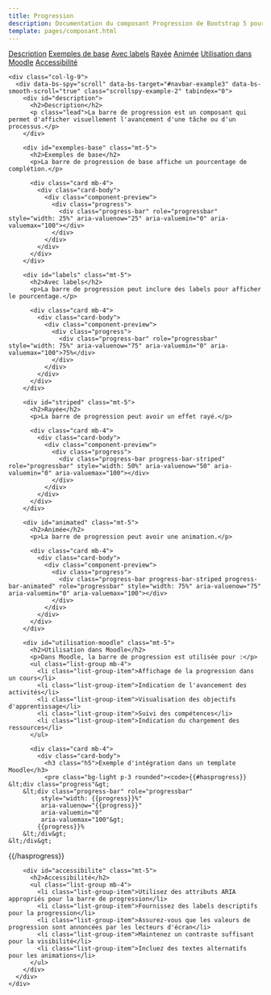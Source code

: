 ```yaml
---
title: Progression
description: Documentation du composant Progression de Bootstrap 5 pour Moodle
template: pages/composant.html
---
```


<div class="container py-4">
  <div class="row">
    <div class="col-lg-3">
      <nav id="navbar-example3" class="h-100 flex-column align-items-stretch pe-4 border-end">
        <nav class="nav nav-pills flex-column">
          <a class="nav-link" href="#description">Description</a>
          <a class="nav-link" href="#exemples-base">Exemples de base</a>
          <a class="nav-link" href="#labels">Avec labels</a>
          <a class="nav-link" href="#striped">Rayée</a>
          <a class="nav-link" href="#animated">Animée</a>
          <a class="nav-link" href="#utilisation-moodle">Utilisation dans Moodle</a>
          <a class="nav-link" href="#accessibilite">Accessibilité</a>
        </nav>
      </nav>
    </div>

    <div class="col-lg-9">
      <div data-bs-spy="scroll" data-bs-target="#navbar-example3" data-bs-smooth-scroll="true" class="scrollspy-example-2" tabindex="0">
        <div id="description">
          <h2>Description</h2>
          <p class="lead">La barre de progression est un composant qui permet d'afficher visuellement l'avancement d'une tâche ou d'un processus.</p>
        </div>

        <div id="exemples-base" class="mt-5">
          <h2>Exemples de base</h2>
          <p>La barre de progression de base affiche un pourcentage de complétion.</p>

          <div class="card mb-4">
            <div class="card-body">
              <div class="component-preview">
                <div class="progress">
                  <div class="progress-bar" role="progressbar" style="width: 25%" aria-valuenow="25" aria-valuemin="0" aria-valuemax="100"></div>
                </div>
              </div>
            </div>
          </div>
        </div>

        <div id="labels" class="mt-5">
          <h2>Avec labels</h2>
          <p>La barre de progression peut inclure des labels pour afficher le pourcentage.</p>

          <div class="card mb-4">
            <div class="card-body">
              <div class="component-preview">
                <div class="progress">
                  <div class="progress-bar" role="progressbar" style="width: 75%" aria-valuenow="75" aria-valuemin="0" aria-valuemax="100">75%</div>
                </div>
              </div>
            </div>
          </div>
        </div>

        <div id="striped" class="mt-5">
          <h2>Rayée</h2>
          <p>La barre de progression peut avoir un effet rayé.</p>

          <div class="card mb-4">
            <div class="card-body">
              <div class="component-preview">
                <div class="progress">
                  <div class="progress-bar progress-bar-striped" role="progressbar" style="width: 50%" aria-valuenow="50" aria-valuemin="0" aria-valuemax="100"></div>
                </div>
              </div>
            </div>
          </div>
        </div>

        <div id="animated" class="mt-5">
          <h2>Animée</h2>
          <p>La barre de progression peut avoir une animation.</p>

          <div class="card mb-4">
            <div class="card-body">
              <div class="component-preview">
                <div class="progress">
                  <div class="progress-bar progress-bar-striped progress-bar-animated" role="progressbar" style="width: 75%" aria-valuenow="75" aria-valuemin="0" aria-valuemax="100"></div>
                </div>
              </div>
            </div>
          </div>
        </div>

        <div id="utilisation-moodle" class="mt-5">
          <h2>Utilisation dans Moodle</h2>
          <p>Dans Moodle, la barre de progression est utilisée pour :</p>
          <ul class="list-group mb-4">
            <li class="list-group-item">Affichage de la progression dans un cours</li>
            <li class="list-group-item">Indication de l'avancement des activités</li>
            <li class="list-group-item">Visualisation des objectifs d'apprentissage</li>
            <li class="list-group-item">Suivi des compétences</li>
            <li class="list-group-item">Indication du chargement des ressources</li>
          </ul>

          <div class="card mb-4">
            <div class="card-body">
              <h3 class="h5">Exemple d'intégration dans un template Moodle</h3>
              <pre class="bg-light p-3 rounded"><code>{{#hasprogress}}
    &lt;div class="progress"&gt;
        &lt;div class="progress-bar" role="progressbar"
             style="width: {{progress}}%"
             aria-valuenow="{{progress}}"
             aria-valuemin="0"
             aria-valuemax="100"&gt;
            {{progress}}%
        &lt;/div&gt;
    &lt;/div&gt;
{{/hasprogress}}</code></pre>
            </div>
          </div>
        </div>

        <div id="accessibilite" class="mt-5">
          <h2>Accessibilité</h2>
          <ul class="list-group mb-4">
            <li class="list-group-item">Utilisez des attributs ARIA appropriés pour la barre de progression</li>
            <li class="list-group-item">Fournissez des labels descriptifs pour la progression</li>
            <li class="list-group-item">Assurez-vous que les valeurs de progression sont annoncées par les lecteurs d'écran</li>
            <li class="list-group-item">Maintenez un contraste suffisant pour la visibilité</li>
            <li class="list-group-item">Incluez des textes alternatifs pour les animations</li>
          </ul>
        </div>
      </div>
    </div>
  </div>
</div>